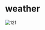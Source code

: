 # weather

![121](https://github.com/networkSorcerer/weather/assets/155520035/450e33d9-b758-4a60-9f53-e196dbf2a174)
